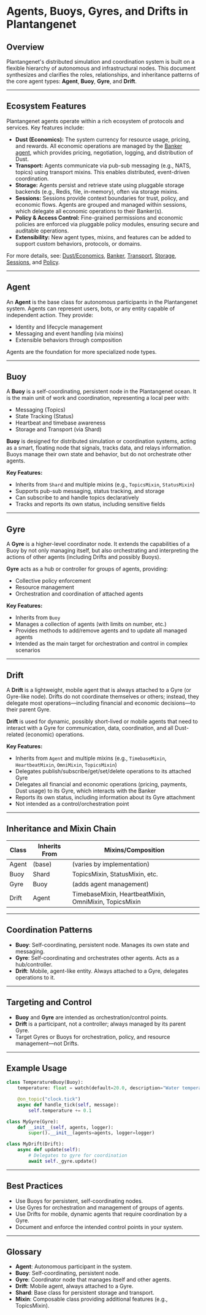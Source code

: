 # Agents, Buoys, Gyres, and Drifts in Plantangenet

## Overview

Plantangenet's distributed simulation and coordination system is built on a flexible hierarchy of autonomous and infrastructural nodes. This document synthesizes and clarifies the roles, relationships, and inheritance patterns of the core agent types: **Agent**, **Buoy**, **Gyre**, and **Drift**.

---

## Ecosystem Features

Plantangenet agents operate within a rich ecosystem of protocols and services. Key features include:

- **Dust (Economics):** The system currency for resource usage, pricing, and rewards. All economic operations are managed by the [Banker agent](BANKER.md), which provides pricing, negotiation, logging, and distribution of Dust.
- **Transport:** Agents communicate via pub-sub messaging (e.g., NATS, topics) using transport mixins. This enables distributed, event-driven coordination.
- **Storage:** Agents persist and retrieve state using pluggable storage backends (e.g., Redis, file, in-memory), often via storage mixins.
- **Sessions:** Sessions provide context boundaries for trust, policy, and economic flows. Agents are grouped and managed within sessions, which delegate all economic operations to their Banker(s).
- **Policy & Access Control:** Fine-grained permissions and economic policies are enforced via pluggable policy modules, ensuring secure and auditable operations.
- **Extensibility:** New agent types, mixins, and features can be added to support custom behaviors, protocols, or domains.

For more details, see: [Dust/Economics](DUST.md), [Banker](BANKER.md), [Transport](TRANSPORT_COSTING.md), [Storage](STORAGE.md), [Sessions](SESSION.md), and [Policy](POLICY.md).

---

## Agent

An **Agent** is the base class for autonomous participants in the Plantangenet system. Agents can represent users, bots, or any entity capable of independent action. They provide:

- Identity and lifecycle management
- Messaging and event handling (via mixins)
- Extensible behaviors through composition

Agents are the foundation for more specialized node types.

---

## Buoy

A **Buoy** is a self-coordinating, persistent node in the Plantangenet ocean. It is the main unit of work and coordination, representing a local peer with:

- Messaging (Topics)
- State Tracking (Status)
- Heartbeat and timebase awareness
- Storage and Transport (via Shard)

**Buoy** is designed for distributed simulation or coordination systems, acting as a smart, floating node that signals, tracks data, and relays information. Buoys manage their own state and behavior, but do not orchestrate other agents.

**Key Features:**
- Inherits from `Shard` and multiple mixins (e.g., `TopicsMixin`, `StatusMixin`)
- Supports pub-sub messaging, status tracking, and storage
- Can subscribe to and handle topics declaratively
- Tracks and reports its own status, including sensitive fields

---

## Gyre

A **Gyre** is a higher-level coordinator node. It extends the capabilities of a Buoy by not only managing itself, but also orchestrating and interpreting the actions of other agents (including Drifts and possibly Buoys).

**Gyre** acts as a hub or controller for groups of agents, providing:
- Collective policy enforcement
- Resource management
- Orchestration and coordination of attached agents

**Key Features:**
- Inherits from `Buoy`
- Manages a collection of agents (with limits on number, etc.)
- Provides methods to add/remove agents and to update all managed agents
- Intended as the main target for orchestration and control in complex scenarios

---

## Drift

A **Drift** is a lightweight, mobile agent that is always attached to a Gyre (or Gyre-like node). Drifts do not coordinate themselves or others; instead, they delegate most operations—including financial and economic decisions—to their parent Gyre.

**Drift** is used for dynamic, possibly short-lived or mobile agents that need to interact with a Gyre for communication, data, coordination, and all Dust-related (economic) operations.

**Key Features:**
- Inherits from `Agent` and multiple mixins (e.g., `TimebaseMixin`, `HeartbeatMixin`, `OmniMixin`, `TopicsMixin`)
- Delegates publish/subscribe/get/set/delete operations to its attached Gyre
- Delegates all financial and economic operations (pricing, payments, Dust usage) to its Gyre, which interacts with the Banker
- Reports its own status, including information about its Gyre attachment
- Not intended as a control/orchestration point

---

## Inheritance and Mixin Chain

| Class  | Inherits From                | Mixins/Composition                |
|--------|------------------------------|-----------------------------------|
| Agent  | (base)                       | (varies by implementation)        |
| Buoy   | Shard                        | TopicsMixin, StatusMixin, etc.    |
| Gyre   | Buoy                         | (adds agent management)           |
| Drift  | Agent                        | TimebaseMixin, HeartbeatMixin, OmniMixin, TopicsMixin |

---

## Coordination Patterns

- **Buoy**: Self-coordinating, persistent node. Manages its own state and messaging.
- **Gyre**: Self-coordinating and orchestrates other agents. Acts as a hub/controller.
- **Drift**: Mobile, agent-like entity. Always attached to a Gyre, delegates operations to it.

---

## Targeting and Control

- **Buoy** and **Gyre** are intended as orchestration/control points.
- **Drift** is a participant, not a controller; always managed by its parent Gyre.
- Target Gyres or Buoys for orchestration, policy, and resource management—not Drifts.

---

## Example Usage

```python
class TemperatureBuoy(Buoy):
    temperature: float = watch(default=20.0, description="Water temperature")

    @on_topic("clock.tick")
    async def handle_tick(self, message):
        self.temperature += 0.1
```

```python
class MyGyre(Gyre):
    def __init__(self, agents, logger):
        super().__init__(agents=agents, logger=logger)
```

```python
class MyDrift(Drift):
    async def update(self):
        # Delegates to gyre for coordination
        await self._gyre.update()
```

---

## Best Practices

- Use Buoys for persistent, self-coordinating nodes.
- Use Gyres for orchestration and management of groups of agents.
- Use Drifts for mobile, dynamic agents that require coordination by a Gyre.
- Document and enforce the intended control points in your system.

---

## Glossary

- **Agent**: Autonomous participant in the system.
- **Buoy**: Self-coordinating, persistent node.
- **Gyre**: Coordinator node that manages itself and other agents.
- **Drift**: Mobile agent, always attached to a Gyre.
- **Shard**: Base class for persistent storage and transport.
- **Mixin**: Composable class providing additional features (e.g., TopicsMixin).

